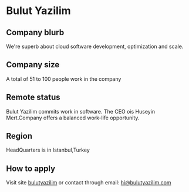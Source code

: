 # Bulut Yazilim

## Company blurb

 We're superb about cloud software development, optimization and scale.

## Company size

  A total of 51 to 100 people work in the company
  
## Remote status

  Bulut Yazilim commits work in software. The CEO ois Huseyin Mert.Company offers a balanced work-life opportunity.
  
## Region

  HeadQuarters is in Istanbul,Turkey

## How to apply

  Visit site [bulutyazilim](https://bulutyazilim.com) or contact through email: hi@bulutyazilim.com
